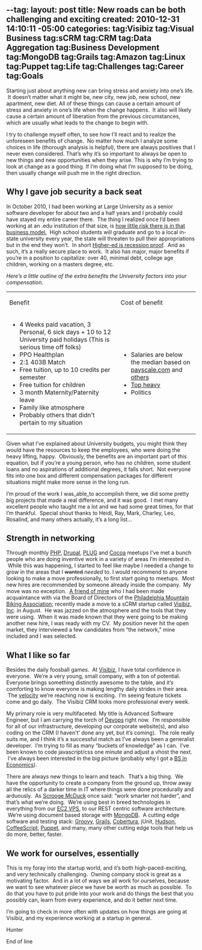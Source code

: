 --tag:
layout: post
title: New roads can be both challenging and exciting
created: 2010-12-31 14:10:11 -05:00
categories: 
tag:Visibiz
tag:Visual Business
tag:sCRM
tag:CRM
tag:Data Aggregation
tag:Business Development
tag:MongoDB
tag:Grails
tag:Amazon
tag:Linux
tag:Puppet
tag:Life
tag:Challenges
tag:Career
tag:Goals
---
<p class="c2"><span class="c0">Starting just about anything new can bring stress and anxiety into one’s life. &nbsp;It doesn’t matter what it might be, new city, new job, new school, new apartment, new diet. All of these things can cause a certain amount of stress and anxiety in one’s life when the change happens. &nbsp;It also will likely cause a certain amount of liberation from the previous circumstances, which are usually what leads to the change to begin with. &nbsp;</span></p><p class="c2"><span class="c0">I try to challenge myself often, to see how I’ll react and to realize the unforeseen benefits of change. &nbsp;No matter how much I analyze some choices in life (thorough analysis is helpful), there are always positives that I never even considered. That’s why it’s so important to always be open to new things and new opportunities when they arise. This is why I’m trying to look at change as a good thing. </span><span class="c0 c10">If I’m doing what I’m supposed to be doing</span><span class="c0">, </span><span class="c0 c8">then usually change will push me in the right direction.</span></p><h2 class="c2 c9 heading2"><span class="c7">Why I gave job security a back seat</span></h2><p class="c2"><span class="c0">In October 2010, I had been working at Large University as a senior software developer for about two and a half years and I probably could have stayed my entire career there. &nbsp;The thing I realized once I’d been working at an .edu institution of that size, is </span><span class="c4"><a href="http://www.google.com/url?q=http%3A%2F%2Fwww.investopedia.com%2Fterms%2Fe%2Finelastic.asp&amp;sa=D&amp;sntz=1&amp;usg=AFQjCNEc3p6vp7BXxo7blMAZ7QtXSG63mw">how little risk there is in that business model.</a></span><span class="c0"> &nbsp;High school students will graduate and go to a local in-state university every year, the state will threaten to pull their appropriations but in the end they won’t. &nbsp;In short </span><span class="c4"><a href="http://www.google.com/url?q=http%3A%2F%2Fflyingkitemedia.com%2Ffeatures%2Fselectgreaterphiladelphia1021.aspx&amp;sa=D&amp;sntz=1&amp;usg=AFQjCNEEzRGJEqIj6n9DJ8Cjg4IKsbzDig">Higher-ed is recession proof</a></span><span class="c0">. &nbsp;And as such, it’s a really secure place to work. &nbsp;It also has major, major benefits if you’re in a position to capitalize: over 40, minimal debt, college age children, working on a masters degree, etc.</span></p><p class="c2"><em><span class="c0">Here’s a little outline of the extra benefits the University factors into your compensation.</span></em></p><table class="c11" border="0" cellpadding="0" cellspacing="0"><tbody><tr><td class="c1"><p class="c3"><span class="c0">Benefit</span></p></td><td class="c1"><p class="c3"><span class="c0">Cost of benefit</span></p></td></tr><tr><td class="c1"><ul><li class="c6"><span class="c0">4 Weeks paid vacation, 3 Personal, 6 sick days + 10 to 12 University paid holidays (This is serious time off folks)</span></li><li class="c6"><span class="c0">PPO Healthplan</span></li><li class="c6"><span class="c0">2:1 403B Match</span></li><li class="c6"><span class="c0">Free tuition, up to 10 credits per semester</span></li><li class="c6"><span class="c0">Free tuition for children</span></li><li class="c6"><span class="c0">3 month Maternity/Paternity leave<br></span></li><li class="c6"><span class="c0">Family like atmosphere</span></li><li class="c6"><span class="c0">Probably others that didn't pertain to my situation<br></span></li></ul></td><td class="c1"><ul><li class="c6"><span class="c0">Salaries are below the median based on </span><span class="c4"><a href="http://www.google.com/url?q=http%3A%2F%2Fpayscale.com&amp;sa=D&amp;sntz=1&amp;usg=AFQjCNGKBQju64lSBmT1YEND_7AmETGT3A">payscale.com</a></span><span class="c0"> and </span><span class="c4"><a href="http://www.google.com/url?q=http%3A%2F%2Fwww1.salary.com%2FSoftware-Engineer-III-salary.html&amp;sa=D&amp;sntz=1&amp;usg=AFQjCNEzkz9j_kAm9iogvBsGfCW0_uQKEw">others</a></span></li><li class="c6"><span class="c4"><a href="http://www.google.com/url?q=http%3A%2F%2Farticles.courant.com%2F2010-12-18%2Fnews%2Fhc-ed-state-university-spending-1218-20101218_1_task-force-csu-administrative-bloat&amp;sa=D&amp;sntz=1&amp;usg=AFQjCNH3X3eOKD0UMNDmEYu3FK-pgXXQJA">Top heavy</a></span></li><li class="c6"><span class="c0">Politics</span></li></ul></td></tr></tbody></table><p class="c2"><span class="c0">Given what I’ve explained about University budgets, you might think they would have the resources to keep the employees, who were doing the heavy lifting, happy. &nbsp;Obviously, the benefits are an important part of this equation, but if you’re a young person, who has no children, some student loans and no aspirations of additional degrees, it falls short. &nbsp;Not everyone fits into one box and different compensation packages for different situations might make more sense in the long run.</span></p><p class="c2"><span class="c0">I’m proud of the work I was_able_to accomplish there, we did some pretty big projects that made a real difference, and it was good. &nbsp;I met many excellent people who taught me a lot and we had some great times, for that I’m thankful. &nbsp;Special shout thanks to Heidi, Ray, Mark, Charley, Leo, Rosalind, and many others actually, it’s a long list...</span></p><h2 class="c2 c9 heading2"><span class="c7">Strength in networking</span></h2><p class="c2"><span class="c0">Through monthly </span><span class="c4"><a href="http://www.google.com/url?q=http%3A%2F%2Fwww.meetup.com%2Fphillyphp%2F&amp;sa=D&amp;sntz=1&amp;usg=AFQjCNEfBkMBgo6kiV9Ur6dW34TcKXRIxA">PHP</a></span><span class="c0">, </span><span class="c4"><a href="http://www.google.com/url?q=http%3A%2F%2Fgroups.drupal.org%2Fphiladelphia-area&amp;sa=D&amp;sntz=1&amp;usg=AFQjCNGDtoH5BcJeQypHEcUnjjP5AZDLPQ">Drupal</a></span><span class="c0">, </span><span class="c4"><a href="http://www.google.com/url?q=http%3A%2F%2Fwww.phillylinux.org%2F&amp;sa=D&amp;sntz=1&amp;usg=AFQjCNHNIC3P2ghUKwDAavdQKG4tVBg6nQ">PLUG</a></span><span class="c0"> and </span><span class="c4"><a href="http://www.google.com/url?q=http%3A%2F%2Fphillycocoa.org%2F&amp;sa=D&amp;sntz=1&amp;usg=AFQjCNEyi7WOAZGhUeNOFp-hRUAKQ33bIA">Cocoa</a></span><span class="c0"> meetups I’ve met a bunch people who are doing inventive work in a variety of areas I’m interested in. &nbsp;While this was happening, I started to feel like maybe I needed a change to grow in the areas that I </span><span style="text-decoration: line-through;"><span class="c0 c14">wanted</span></span><span class="c0"> <em>needed</em> to. I would recommend to anyone looking to make a move professionally, to first start going to meetups. &nbsp;Most new hires are recommended by someone already inside the company. &nbsp;My move was no exception. &nbsp;</span><span class="c4"><a href="http://www.google.com/url?q=http%3A%2F%2Fk20e.com&amp;sa=D&amp;sntz=1&amp;usg=AFQjCNHljJ32VO_qKi_mXUMd3osbyeIptQ">A friend of mine</a></span><span class="c0"> who I had been made acquaintance with via the Board of Directors of the </span><span class="c4"><a href="http://www.google.com/url?q=http%3A%2F%2Fwww.phillymtb.org&amp;sa=D&amp;sntz=1&amp;usg=AFQjCNFq_gXFwGcWw6_OeSrI_bUKq05pCw">Philadelphia Mountain Biking Association</a></span><span class="c0">; recently made a move to a sCRM startup called </span><span class="c4"><a href="http://www.google.com/url?q=http%3A%2F%2Fwww.visibiz.com&amp;sa=D&amp;sntz=1&amp;usg=AFQjCNHYZYboo5djk7_daCK71zMAKba0FQ">Visibiz, Inc</a></span><span class="c0">. in August. &nbsp;He was jazzed on the atmosphere and the tools that they were using. &nbsp;When it was made known that they were going to be making another new hire, I was ready with my CV. &nbsp;My position never hit the open market, they interviewed a few candidates from “the network,” mine included and I was selected. &nbsp;</span></p><h2 class="c2 c9 heading2"><span class="c7">What I like so far</span></h2><p class="c2"><span class="c0">Besides the daily foosball games. &nbsp;At </span><span class="c4"><a href="http://www.google.com/url?q=http%3A%2F%2Fwww.visibiz.com&amp;sa=D&amp;sntz=1&amp;usg=AFQjCNHYZYboo5djk7_daCK71zMAKba0FQ">Visibiz</a></span><span class="c0">, I have total confidence in everyone. &nbsp;We’re a very young, small company, with a ton of potential. &nbsp; </span><span class="c0 c8 c10 c12">Everyone</span><span class="c0"> brings something distinctly awesome to the table, and it’s comforting to know everyone is making lengthy daily strides in their area. &nbsp;The </span><span class="c4"><a href="http://www.google.com/url?q=http%3A%2F%2Fen.wikipedia.org%2Fwiki%2FVelocity_%28software_development%29&amp;sa=D&amp;sntz=1&amp;usg=AFQjCNGnwTQT-rvgcifnsL-PjJXnS-Z8PA">velocity</a></span><span class="c0"> we’re reaching now is exciting. &nbsp;I’m seeing feature tickets come and go daily. &nbsp;The Visibiz CRM looks more professional every week. &nbsp;</span></p><p class="c2"><span class="c0">My primary role is very multifaceted. My title is Advanced Software Engineer, but I am carrying the torch of </span><span class="c4"><a href="http://www.google.com/url?q=http%3A%2F%2Fen.wikipedia.org%2Fwiki%2FDevOps&amp;sa=D&amp;sntz=1&amp;usg=AFQjCNH93noSIdj7HX9cx3bk6jBwpiUb4Q">Devops</a></span><span class="c0"> right now. &nbsp;I’m responsible for all of our infrastructure, developing our corporate website(s), and also coding on the CRM (I haven't’ done any yet, but it’s coming). &nbsp;The role really suits me, and I think it’s a successful match as I’ve always been a generalist developer. &nbsp;I’m trying to fill as many “buckets of knowledge” as I can. &nbsp;I’ve been known to code javascript/css one minute and adjust a vhost the next. &nbsp;I’ve always been interested in the big picture (probably why I got a </span><span class="c4"><a href="http://www.google.com/url?q=http%3A%2F%2Fwww.lebow.drexel.edu%2F&amp;sa=D&amp;sntz=1&amp;usg=AFQjCNHO9gVZRM7Tzr0fWQBXHTDOD62IzA">BS in Economics</a></span><span class="c0">). </span></p><p class="c2"><span class="c0">There are always new things to learn and teach. &nbsp;That’s a big thing. &nbsp;We have the opportunity to create a company from the ground up, throw away all the relics of a darker time in IT where things were done procedurally and arduously. &nbsp;As </span><span class="c4"><a href="http://www.google.com/url?q=http%3A%2F%2Fen.wikipedia.org%2Fwiki%2FScrooge_McDuck&amp;sa=D&amp;sntz=1&amp;usg=AFQjCNECmH7bh0gbDD6r5_aG1gn8OnAjwQ">Scrooge McDuck</a></span><span class="c0"> once said: “work smarter not harder”, and that’s what we’re doing. &nbsp;We’re using best in breed technologies in everything from our </span><span class="c4"><a href="http://www.google.com/url?q=http%3A%2F%2Faws.amazon.com%2F&amp;sa=D&amp;sntz=1&amp;usg=AFQjCNFnRZErlBb0t_Um8-YTxLlJ0AMbkQ">EC2 VPS</a></span><span class="c0">, to our REST centric software architecture. &nbsp;We’re using document based storage with </span><span class="c4"><a href="http://www.google.com/url?q=http%3A%2F%2Fwww.mongodb.org%2F&amp;sa=D&amp;sntz=1&amp;usg=AFQjCNEbhl-87RwAJABHUobqyutVb2nFBg">MongoDB</a></span><span class="c0">. &nbsp;A cutting edge software and testing stack: </span><span class="c4"><a href="http://www.google.com/url?q=http%3A%2F%2Fgroovy.codehaus.org%2F&amp;sa=D&amp;sntz=1&amp;usg=AFQjCNEdyQ4xBh97kHqlIEXulMcCufcgYg">Groovy</a></span><span class="c0">, </span><span class="c4"><a href="http://www.google.com/url?q=http%3A%2F%2Fwww.grails.org%2F&amp;sa=D&amp;sntz=1&amp;usg=AFQjCNElG5fuHBTM4Ezze_6xT1YxaUSUJw">Grails</a></span><span class="c0">, </span><span class="c4"><a href="http://www.google.com/url?q=http%3A%2F%2Fcobertura.sourceforge.net%2F&amp;sa=D&amp;sntz=1&amp;usg=AFQjCNFBf3-vgtqVNV7LlRFPb4buJ7_4XQ">Cobertura</a></span><span class="c0">, jUnit, </span><span class="c4"><a href="http://www.google.com/url?q=http%3A%2F%2Fhudson-ci.org%2F&amp;sa=D&amp;sntz=1&amp;usg=AFQjCNF_r1w6x_MiNf4JgyFo8UhyCQCqpw">Hudson</a></span><span class="c0">, </span><span class="c4"><a href="http://www.google.com/url?q=http%3A%2F%2Fjashkenas.github.com%2Fcoffee-script%2F&amp;sa=D&amp;sntz=1&amp;usg=AFQjCNE_aVIakN2dGw800qCP2IYlzrLNuw">CoffeeScript,</a></span><span class="c0"> <a href="http://www.puppetlabs.com" target="_blank">Puppet</a>, and many, many other cutting edge tools that help us do more, better, faster.</span></p><h2 class="c2 c9 heading2"><span class="c7">We work for ourselves, essentially</span></h2><p class="c2"><span class="c0">This is my foray into the startup world, and it’s both high-paced-exciting, and very technically challenging. &nbsp;Owning company stock is great as a motivating factor. &nbsp;And in a lot of ways we all work for ourselves, because we want to see whatever piece we have be worth as much as possible. &nbsp;To do that you have to put pride into your work and do things the best that you possibly can, learn from every experience, and do it better next time. &nbsp;</span></p><p class="c2"><span class="c0">I’m going to check in more often with updates on how things are going at Visibiz, and my experience working at a startup in general.</span></p><p class="c2"><span class="c0">Hunter</span></p><p class="c2"><span class="c0">End of line </span></p>

